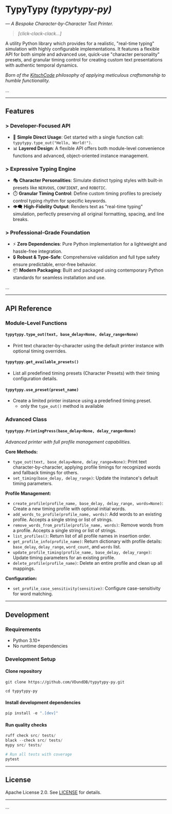 # TypyTypy *(typytypy-py)*

*— A Bespoke Character-by-Character Text Printer.*

> *[click-clack-clack...]*

A utility Python library which provides for a realistic, "real-time typing" simulation with highly configurable implementations. It features a flexible API for both simple and advanced use, quick-use "character personality" presets, and granular timing control for creating custom text presentations with authentic temporal dynamics.

*Born of the [KitschCode](https://github.com/VDundDB/KitschCode-py) philosophy of applying meticulous craftsmanship to humble functionality.*

...

---

## Features

### > Developer-Focused API

- 🎯 **Simple Direct Usage**: Get started with a single function call: `typytypy.type_out("Hello, World!")`.
- 📊 **Layered Design**: A flexible API offers both module-level convenience functions and advanced, object-oriented instance management.

### > Expressive Typing Engine

- 🎭 **Character Personalities**: Simulate distinct typing styles with built-in presets like `NERVOUS`, `CONFIDENT`, and `ROBOTIC`.
- ⏱️ **Granular Timing Control**: Define custom timing profiles to precisely control typing rhythm for specific keywords.
- 👁️‍🗨️ **High-Fidelity Output**: Renders text as "real-time typing" simulation, perfectly preserving all original formatting, spacing, and line breaks.

### > Professional-Grade Foundation

- ⚡ **Zero Dependencies**: Pure Python implementation for a lightweight and hassle-free integration.
- 🔒 **Robust & Type-Safe**: Comprehensive validation and full type safety ensure predictable, error-free behavior.
- 📦 **Modern Packaging**: Built and packaged using contemporary Python standards for seamless installation and use.

...

---

## API Reference

### Module-Level Functions

#### `typytypy.type_out(text, base_delay=None, delay_range=None)`

- Print text character-by-character using the default printer instance with optional timing overrides.

#### `typytypy.get_available_presets()`

- List all predefined timing presets (Character Presets) with their timing configuration details.

#### `typytypy.use_preset(preset_name)`

- Create a limited printer instance using a predefined timing preset.
  - only the `type_out()` method is available

### Advanced Class

#### `typytypy.PrintingPress(base_delay=None, delay_range=None)`

*Advanced printer with full profile management capabilities.*

**Core Methods:**

- `type_out(text, base_delay=None, delay_range=None)`: Print text character-by-character, applying profile timings for recognized words and fallback timings for others.
- `set_timing(base_delay, delay_range)`: Update the instance's default timing parameters.

**Profile Management:**

- `create_profile(profile_name, base_delay, delay_range, words=None)`: Create a new timing profile with optional initial words.
- `add_words_to_profile(profile_name, words)`: Add words to an existing profile. Accepts a single string or list of strings.
- `remove_words_from_profile(profile_name, words)`: Remove words from a profile. Accepts a single string or list of strings.
- `list_profiles()`: Return list of all profile names in insertion order.
- `get_profile_info(profile_name)`: Return dictionary with profile details: `base_delay`, `delay_range`, `word_count`, and `words` list.
- `update_profile_timing(profile_name, base_delay, delay_range)`: Update timing parameters for an existing profile.
- `delete_profile(profile_name)`: Delete an entire profile and clean up all mappings.

**Configuration:**

- `set_profile_case_sensitivity(sensitive)`: Configure case-sensitivity for word matching.

---

## Development

### Requirements

- Python 3.10+
- No runtime dependencies

### Development Setup

#### Clone repository

```shell
git clone https://github.com/VDundDB/typytypy-py.git

cd typytypy-py
```

#### Install development dependencies

```python
pip install -e ".[dev]"
```

#### Run quality checks

```python
ruff check src/ tests/
black --check src/ tests/
mypy src/ tests/

# Run all tests with coverage
pytest
```

---

## License

Apache License 2.0. See [LICENSE](LICENSE) for details.

---

...
